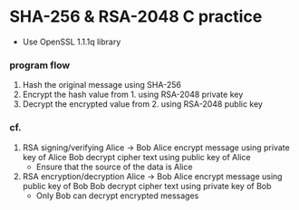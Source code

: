 # SHA-256 & RSA-2048 C practice

* Use OpenSSL 1.1.1q library

### program flow
1. Hash the original message using SHA-256
2. Encrypt the hash value from 1. using RSA-2048 private key
3. Decrypt the encrypted value from 2. using RSA-2048 public key

### cf.
1. RSA signing/verifying
    Alice -> Bob
    Alice encrypt message using private key of Alice
    Bob decrypt cipher text using public key of Alice
    * Ensure that the source of the data is Alice
2. RSA encryption/decryption
    Alice -> Bob
    Alice encrypt message using public key of Bob
    Bob decrypt cipher text using private key of Bob
    * Only Bob can decrypt encrypted messages
